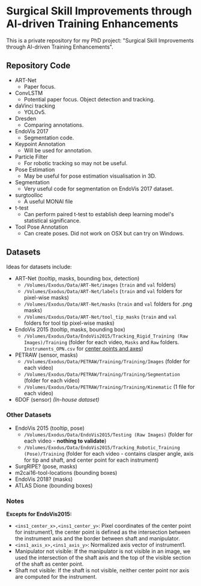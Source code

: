 # Surgical Skill Improvements through AI-driven Training Enhancements

This is a private repository for my PhD project: "Surgical Skill Improvements through AI-driven Training Enhancements".

## Repository Code

- ART-Net
  - Paper focus.
- ConvLSTM
  - Potential paper focus. Object detection and tracking.
- daVinci tracking
  - YOLOv5.
- Dresden
  - Comparing annotations.
- EndoVis 2017
  - Segmentation code.
- Keypoint Annotation
  - Will be used for annotation.
- Particle Filter
  - For robotic tracking so may not be useful.
- Pose Estimation
  - May be useful for pose estimation visualisation in 3D.
- Segmentation
  - Very useful code for segmentation on EndoVis 2017 dataset.
- surgtoolloc
  - A useful MONAI file
- t-test
  - Can perform paired t-test to establish deep learning model's statistical significance.
- Tool Pose Annotation
  - Can create poses. Did not work on OSX but can try on Windows.

## Datasets

Ideas for datasets include:

- ART-Net (tooltip, masks, bounding box, detection)
  - `/Volumes/Exodus/Data/ART-Net/images` (`train` and `val` folders)
  - `/Volumes/Exodus/Data/ART-Net/labels` (`train` and `val` folders for pixel-wise masks)
  - `/Volumes/Exodus/Data/ART-Net/masks` (`train` and `val` folders for .png masks)
  - `/Volumes/Exodus/Data/ART-Net/tool_tip_masks` (`train` and `val` folders for tool tip pixel-wise masks)
- EndoVis 2015 (tooltip, masks, bounding box)
  - `/Volumes/Exodus/Data/EndoVis2015/Tracking_Rigid_Training (Raw Images)/Training` (folder for each video, `Masks` and `Raw` folders. `Instruments_OPN.csv` for [center points and axes](#other-datasets))
- PETRAW (sensor, masks)
  - `/Volumes/Exodus/Data/PETRAW/Training/Training/Images` (folder for each video)
  - `/Volumes/Exodus/Data/PETRAW/Training/Training/Segmentation` (folder for each video)
  - `/Volumes/Exodus/Data/PETRAW/Training/Training/Kinematic` (1 file for each video)
- 6DOF (sensor) _(In-house dataset)_

### Other Datasets

- EndoVis 2015 (tooltip, pose)
  - `/Volumes/Exodus/Data/EndoVis2015/Testing (Raw Images)` (folder for each video - **nothing to validate**)
  - `/Volumes/Exodus/Data/EndoVis2015/Tracking_Robotic_Training (Pose)/Training` (folder for each video - contains clasper angle, axis for tip and shaft, and center point for each instrument)
- SurgRIPE? (pose, masks)
- m2cai16-tool-locations (bounding boxes)
- EndoVis 2018? (masks)
- ATLAS Dione (bounding boxes)

### Notes

**Excepts for EndoVis2015:**

- `<ins1_center_x>,<ins1_center_y>`: Pixel coordinates of the center point for instrument1, the center point is defined as the intersection between the instrument axis and the border between shaft and manipulator.
- `<ins1_axis_x>,<ins1_axis_y>`: Normalized axis vector of instrument1.
- Manipulator not visible: If the manipulator is not visible in an image, we used the intersection of the shaft axis and the top of the visible section of the shaft as center point.
- Shaft not visible: If the shaft is not visible, neither center point nor axis are computed for the instrument.
